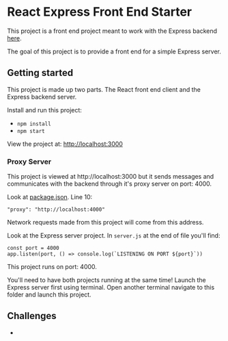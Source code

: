 # React Express Front End Starter 

This project is a front end project meant to work with the Express backend [here](https://github.com/Product-College-Labs/react-express-server). 

The goal of this project is to provide a front end for a simple Express server. 

## Getting started 

This project is made up two parts. The React front end client and the Express backend server. 

Install and run this project: 

- `npm install`
- `npm start`

View the project at: [http://localhost:3000](http://localhost:3000)

### Proxy Server 

This project is viewed at http://localhost:3000 but it sends messages and communicates with the backend through it's proxy server on port: 4000. 

Look at [package.json](package.json). Line 10: 

`"proxy": "http://localhost:4000"`

Network requests made from this project will come from this address. 

Look at the Express server project. In `server.js` at the end of file you'll find: 

```JS
const port = 4000
app.listen(port, () => console.log(`LISTENING ON PORT ${port}`))
```

This project runs on port: 4000. 

You'll need to have both projects running at the same time! Launch the Express server first using terminal. Open another terminal navigate to this folder and launch this project. 

## Challenges 

- 